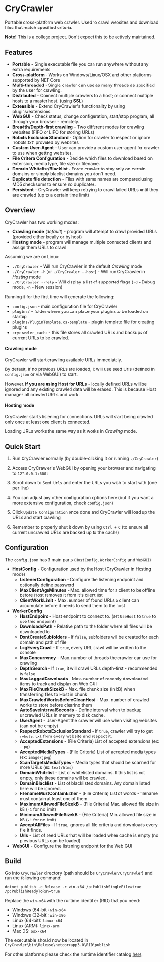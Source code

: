 # CryCrawler
Portable cross-platform web crawler. Used to crawl websites and download files that match specified criteria.

**Note!** This is a college project. Don't expect this to be actively maintained.

## Features

- **Portable** - Single executable file you can run anywhere without any extra requirements
- **Cross-platform** - Works on Windows/Linux/OSX and other platforms supported by NET Core
- **Multi-threaded** - Single crawler can use as many threads as specified by the user for crawling.
- **Distributed** - Connect multiple crawlers to a host; or connect multiple hosts to a master host. (using **SSL**)
- **Extensible** - Extend CryCrawler's functionality by using plugins/extensions.
- **Web GUI** - Check status, change configuration, start/stop program, all through your browser - remotely.
- **Breadth/Depth-first crawling** - Two different modes for crawling websites (FIFO or LIFO for storing URLs)
- **Robots Exclusion Standard** - Option for crawler to respect or ignore 'robots.txt' provided by websites
- **Custom User-Agent** - User can provide a custom user-agent for crawler to use when getting websites.
- **File Critera Configuration** - Decide which files to download based on extension, media type, file size or filename.
- **Domain Whitelist/Blacklist** - Force crawler to stay only on certain domains or simply blaclist domains you don't need.
- **Duplicate file detection** - Files with same names are compared using MD5 checksums to ensure no duplicates.
- **Persistent** - CryCrawler will keep retrying to crawl failed URLs until they are crawled (up to a certain time limit)

## Overview

CryCrawler has two working modes:
- **Crawling mode** (*default*) - program will attempt to crawl provided URLs (provided either locally or by host)
- **Hosting mode** - program will manage multiple connected clients and assign them URLs to crawl

Assuming we are on Linux:
- `./CryCrawler` - Will run CryCrawler in the default *Crawling* mode
- `./CryCrawler -h` (or `./CryCrawler --host`) - Will run CryCrawler in *Hosting* mode
- `./CryCrawler --help` - Will display a list of supported flags (`-d` - Debug mode, `-n` - New session)

Running it for the first time will generate the following:
- `config.json` - main configuration file for CryCrawler
- `plugins/` - folder where you can place your plugins to be loaded on startup
- `plugins/PluginTemplate.cs-template` - plugin template file for creating plugins
- `crycrawler_cache` - this file stores all crawled URLs and backups of current URLs to be crawled.

#### Crawling mode
CryCrawler will start crawling available URLs immediately. 

By default, if no previous URLs are loaded, it will use seed Urls (defined in `config.json` or via WebGUI) to start.

However, **if you are using Host for URLs** - locally defined URLs will be ignored and any existing crawled data will be erased. This is because Host manages all crawled URLs and work.


#### Hosting mode
CryCrawler starts listening for connections. URLs will start being crawled only once at least one client is connected. 

Loading URLs works the same way as it works in *Crawling* mode.

## Quick Start

1. Run CryCrawler normally (by double-clicking it or running `./CryCrawler`)

2. Access CryCrawler's WebGUI by opening your browser and navigating to `127.0.0.1:6001`

3. Scroll down to `Seed Urls` and enter the URLs you wish to start with (one per line)

4. You can adjust any other configuration options here (but if you want a more extensive configuration, check `config.json`)

5. Click `Update Configuration` once done and CryCrawler will load up the URLs and start crawling

6. Remember to properly shut it down by using `Ctrl + C` (to ensure all current uncrawled URLs are backed up to the cache)

## Configuration
The `config.json` has 3 main parts (`HostConfig`, `WorkerConfig` and `WebGUI`)

- **HostConfig** - Configuration used by the Host (CryCrawler in Hosting mode)
  - **ListenerConfiguration** - Configure the listening endpoint and optionally define password
  - **MaxClientAgeMinutes** - Max. allowed time for a client to be offline before Host removes it from it's client list
  - **ClientWorkLimit** - Max. number of found URLs a client can accumulate before it needs to send them to the host
- **WorkerConfig**
  - **HostEndpoint** - Host endpoint to connect to. (set `UseHost` to `true` to use this endpoint)
  - **DownloadsPath** - Relative path to the folder where all files will be downloaded to
  - **DontCreateSubfolders** - If `false`, subfolders will be created for each domain and path of file
  - **LogEveryCrawl** - If `true`, every URL crawl will be written to the console
  - **MaxConcurrency** - Max. number of threads the crawler can use for crawling
  - **DepthSearch** - If `true`, it will crawl URLs depth-first - recommended is `false`
  - **MaxLoggedDownloads** - Max. number of recently downloaded items to track and display on Web GUI
  - **MaxFileChunkSizekB** - Max. file chunk size (in kB) when transferring files to Host in chunk
  - **MaxCrawledWorksBeforeCleanHost** - Max. number of crawled works to store before clearing them
  - **AutoSaveIntervalSeconds** - Define interval when to backup uncrawled URLs in memory to disk cache.
  - **UserAgent** - User-Agent the crawler will use when visiting websites (can not be empty)
  - **RespectRobotsExclusionStandard** - If `true`, crawler will try to get `robots.txt` from every website and respect it.
  - **AcceptedExtensions** - (File Criteria) List of accepted extensions (ex: `.jpg`)
  - **AcceptedMediaTypes** - (File Criteria) List of accepted media types (ex: `image/jpeg`)
  - **ScanTargetsMediaTypes** - Media types that should be scanned for more URLs (ex: `text/html`)
  - **DomainWhitelist** - List of whitelisted domains. If this list is not empty, only these domains will be crawled.
  - **DomainBlacklist** - List of blacklisted domains. Any domain listed here will be ignored.
  - **FilenameMustContainEither** - (File Criteria) List of words - filename must contain at least one of them.
  - **MaximumAllowedFileSizekB** - (File Criteria) Max. allowed file size in kB (`-1` for no limit)
  - **MinimumAllowedFileSizekB** - (File Criteria) Min. allowed file size in kB (`-1` for no limit)
  - **AcceptAllFiles** - If `true`, ignores all file criteria and downloads every file it finds.
  - **Urls** - List of seed URLs that will be loaded when cache is empty (no previous URLs can be loaded)
- **WebGUI** - Configure the listening endpoint for the Web GUI

## Build

Go into `CryCrawler` directory (path should be `CryCrawler/CryCrawler`) and run the following command:

`dotnet publish -c Release -r win-x64 /p:PublishSingleFile=true  /p:PublishReadyToRun=true`

Replace the `win-x64` with the runtime identifier (RID) that you need:
- Windows (64-bit): `win-x64`
- Windows (32-bit): `win-x86`
- Linux (64-bit): `linux-x64`
- Linux (ARM): `linux-arm`
- Mac OS: `osx-x64`

The executable should now be located in `CryCrawler\bin\Release\netcoreapp3.0\RID\publish`

For other platforms please check the runtime identifier catalog [here](https://docs.microsoft.com/en-us/dotnet/core/rid-catalog).
